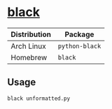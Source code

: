 # [black](https://github.com/psf/black)

| Distribution | Package        |
| ------------ | -------------- |
| Arch Linux   | `python-black` |
| Homebrew     | `black`        |

## Usage

```
black unformatted.py
```
